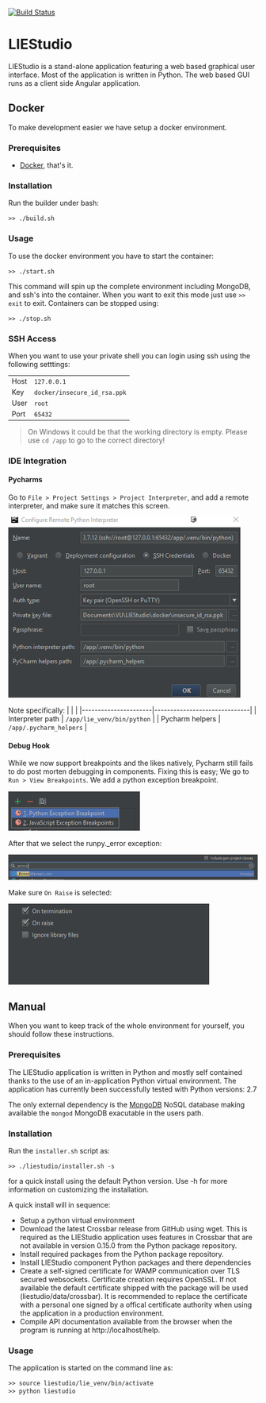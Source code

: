 [![Build Status](https://travis-ci.org/MD-Studio/MDStudio.svg?branch=master)](https://travis-ci.org/MD-Studio/MDStudio)

# LIEStudio

LIEStudio is a stand-alone application featuring a web based graphical user interface.
Most of the application is written in Python. The web based GUI runs as a client side
Angular application.
    
## Docker
To make development easier we have setup a docker environment.

### Prerequisites

 * [Docker](https://www.docker.com/), that's it.

### Installation
Run the builder under bash:

    >> ./build.sh

### Usage
To use the docker environment you have to start the container:

    >> ./start.sh

This command will spin up the complete environment including MongoDB, and ssh's into the 
container. When you want to exit this mode just use `>> exit` to exit. Containers can be
stopped using:

    >> ./stop.sh

### SSH Access
When you want to use your private shell you can login using ssh using the following setttings:

|         |                              |
|---------|------------------------------|
| Host    | `127.0.0.1`                  |
| Key     | `docker/insecure_id_rsa.ppk` |
| User    | `root`                       |
| Port    | `65432`                      |

> On Windows it could be that the working directory is empty. Please use `cd /app` to go to the correct directory!

### IDE Integration

#### Pycharms
Go to `File > Project Settings > Project Interpreter`, and add a remote interpreter,
and make sure it matches this screen.

![Configuration settings](docs/img/pycharm-config.png)

Note specifically:
|                      |                              |
|----------------------|------------------------------|
| Interpreter path     | `/app/lie_venv/bin/python`   |
| Pycharm helpers      | `/app/.pycharm_helpers`      |

#### Debug Hook
While we now support breakpoints and the likes natively, Pycharm still fails to do post morten
debugging in components. Fixing this is easy; We go to `Run > View Breakpoints`. We add a 
python exception breakpoint. 

![Breakpoints settings](docs/img/pycharm-breakpoint.png)

After that we select the runpy._error exception:

![Select error](docs/img/pycharm-error.png)

Make sure `On Raise` is selected:

![Select on raise](docs/img/pycharm-raise.png)



## Manual
When you want to keep track of the whole environment for yourself, you should follow these
instructions.

### Prerequisites
The LIEStudio application is written in Python and mostly self contained thanks to the
use of an in-application Python virtual environment.
The application has currently been successfully tested with Python versions: 2.7

The only external dependency is the [MongoDB](https://www.mongodb.com) NoSQL database
making available the `mongod` MongoDB exacutable in the users path.

### Installation
Run the `installer.sh` script as:

    >> ./liestudio/installer.sh -s

for a quick install using the default Python version. Use -h for more information on
customizing the installation.

A quick install will in sequence:

* Setup a python virtual environment
* Download the latest Crossbar release from GitHub using wget. This is required as the
  LIEStudio application uses features in Crossbar that are not available in version
  0.15.0 from the Python package repository.
* Install required packages from the Python package repository.
* Install LIEStudio component Python packages and there dependencies
* Create a self-signed certificate for WAMP communication over TLS secured websockets.
  Certificate creation requires OpenSSL. If not available the default certificate
  shipped with the package will be used (liestudio/data/crossbar).
  It is recommended to replace the certificate with a personal one signed by a offical
  certificate authority when using the application in a production environment.
* Compile API documentation available from the browser when the program is running at
  http://localhost/help.
  
### Usage
The application is started on the command line as:

    >> source liestudio/lie_venv/bin/activate
    >> python liestudio